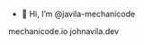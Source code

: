 - 👋 Hi, I’m @javila-mechanicode

mechanicode.io
johnavila.dev

<!---
javila-mechanicode/javila-mechanicode is a ✨ special ✨ repository because its `README.md` (this file) appears on your GitHub profile.
You can click the Preview link to take a look at your changes.
--->
